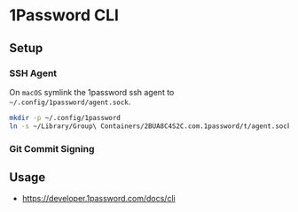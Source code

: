 # 1Password CLI

## Setup

### SSH Agent

On `macOS` symlink the 1password ssh agent to `~/.config/1password/agent.sock`.

```sh
mkdir -p ~/.config/1password
ln -s ~/Library/Group\ Containers/2BUA8C4S2C.com.1password/t/agent.sock ~/.config/1password/agent.sock
```

### Git Commit Signing


## Usage

- https://developer.1password.com/docs/cli
